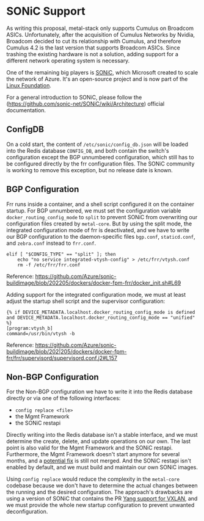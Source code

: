 # SONiC Support

As writing this proposal, metal-stack only supports Cumulus on Broadcom ASICs. Unfortunately, after the acquisition of 
Cumulus Networks by Nvidia, Broadcom decided to cut its relationship with Cumulus, and therefore Cumulus 4.2 is the last
version that supports Broadcom ASICs. Since trashing the existing hardware is not a solution, adding support for a 
different network operating system is necessary.

One of the remaining big players is [SONiC](https://sonic-net.github.io/SONiC/), which Microsoft created to scale the 
network of Azure. It's an open-source project and is now part of the [Linux Foundation](https://www.linuxfoundation.org/press-release/software-for-open-networking-in-the-cloud-sonic-moves-to-the-linux-foundation/).

For a general introduction to SONiC, please follow the (https://github.com/sonic-net/SONiC/wiki/Architecture) official 
documentation.

## ConfigDB

On a cold start, the content of `/etc/sonic/config_db.json` will be loaded into the Redis database `CONFIG_DB`, and both
contain the switch's configuration except the BGP unnumbered configuration, which still has to be configured directly by
the frr configuration files. The SONiC community is working to remove this exception, but no release date is known.

## BGP Configuration

Frr runs inside a container, and a shell script configured it on the container startup. For BGP unnumbered, we must set
the configuration variable `docker_routing_config_mode` to `split` to prevent SONiC from overwriting our configuration 
files created by `metal-core`. But by using the split mode, the integrated configuration mode of frr is deactivated, and
we have to write our BGP configuration to the daemon-specific files `bgp.conf`, `staticd.conf`, and `zebra.conf` instead
to `frr.conf`.

```shell
elif [ "$CONFIG_TYPE" == "split" ]; then
    echo "no service integrated-vtysh-config" > /etc/frr/vtysh.conf
    rm -f /etc/frr/frr.conf
```
Reference: https://github.com/Azure/sonic-buildimage/blob/202205/dockers/docker-fpm-frr/docker_init.sh#L69


Adding support for the integrated configuration mode, we must at least adjust the startup shell script and the supervisor configuration:
```
{% if DEVICE_METADATA.localhost.docker_routing_config_mode is defined and DEVICE_METADATA.localhost.docker_routing_config_mode == "unified" %}
[program:vtysh_b]
command=/usr/bin/vtysh -b
```
Reference: https://github.com/Azure/sonic-buildimage/blob/202|205/dockers/docker-fpm-frr/frr/supervisord/supervisord.conf.j2#L157

## Non-BGP Configuration

For the Non-BGP configuration we have to write it into the Redis database directly or via one of the following interfaces:
- `config replace <file>`
- the Mgmt Framework
- the SONiC restapi

Directly writing into the Redis database isn't a stable interface, and we must determine the create, delete, and update 
operations on our own. The last point is also valid for the Mgmt Framework and the SONiC restapi. Furthermore, the 
Mgmt Framework doesn't start anymore for several months, and a [potential fix](https://github.com/Azure/sonic-buildimage/pull/10893)
 is still not merged. And the SONiC restapi isn't enabled by default, and we must build and maintain our own SONiC images.

Using `config replace` would reduce the complexity in the `metal-core` codebase because we don't have to determine the 
actual changes between the running and the desired configuration. The approach's drawbacks are using a version of SONiC
that contains the PR [Yang support for VXLAN](https://github.com/Azure/sonic-buildimage/pull/7294), and we must provide 
the whole new startup configuration to prevent unwanted deconfiguration.
